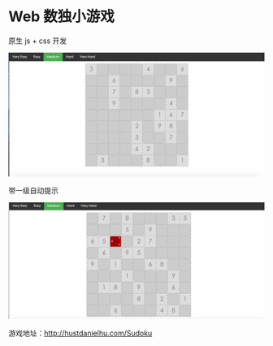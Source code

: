 # Web 数独小游戏

原生 js + css 开发

![](doc/img1.png)

带一级自动提示

![](doc/img2.png)


游戏地址：http://hustdanielhu.com/Sudoku
